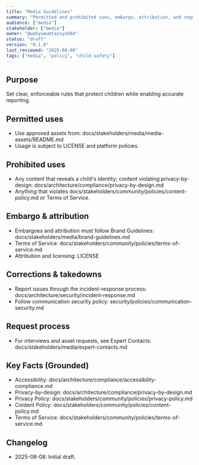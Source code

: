 ```yaml
---
title: "Media Guidelines"
summary: "Permitted and prohibited uses, embargo, attribution, and request process for media."
audience: ["media"]
stakeholder: ["media"]
owner: "@wahyumumtazsyah04"
status: "draft"
version: "0.1.0"
last_reviewed: "2025-08-08"
tags: ["media", "policy", "child-safety"]
---
```


## Purpose
Set clear, enforceable rules that protect children while enabling accurate reporting.

## Permitted uses
- Use approved assets from: docs/stakeholders/media/media-assets/README.md
- Usage is subject to LICENSE and platform policies.

## Prohibited uses
- Any content that reveals a child's identity; content violating privacy-by-design: docs/architecture/compliance/privacy-by-design.md
- Anything that violates docs/stakeholders/community/policies/content-policy.md or Terms of Service.

## Embargo & attribution
- Embargoes and attribution must follow Brand Guidelines: docs/stakeholders/media/brand-guidelines.md
- Terms of Service: docs/stakeholders/community/policies/terms-of-service.md
- Attribution and licensing: LICENSE

## Corrections & takedowns
- Report issues through the incident-response process: docs/architecture/security/incident-response.md
- Follow communication security policy: security/policies/communication-security.md

## Request process
- For interviews and asset requests, see Expert Contacts: docs/stakeholders/media/expert-contacts.md

## Key Facts (Grounded)
- Accessibility: docs/architecture/compliance/accessibility-compliance.md
- Privacy-by-design: docs/architecture/compliance/privacy-by-design.md
- Privacy Policy: docs/stakeholders/community/policies/privacy-policy.md
- Content Policy: docs/stakeholders/community/policies/content-policy.md
- Terms of Service: docs/stakeholders/community/policies/terms-of-service.md

## Changelog
- 2025-08-08: Initial draft.

